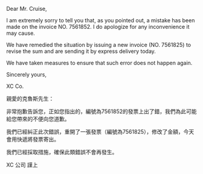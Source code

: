 Dear Mr. Cruise,

I am extremely sorry to tell you that, as you pointed out, a mistake has
been made on the invoice NO. 7561852. I do apologize for any
inconvenience it may cause.

We have remedied the situation by issuing a new invoice (NO. 7561825) to
revise the sum and are sending it by express delivery today.

We have taken measures to ensure that such error does not happen again.

Sincerely yours,

XC Co.

親愛的克魯斯先生：

非常抱歉告訴您，正如您指出的，編號為7561852的發票上出了錯，我們為此可能給您帶來的不便向您道歉。

我們已經糾正此次錯誤，重開了一張發票（編號為7561825），修改了金額，今天會用快遞將發票寄出。

我們已經採取措施，確保此類錯誤不會再發生。

XC 公司 謹上

